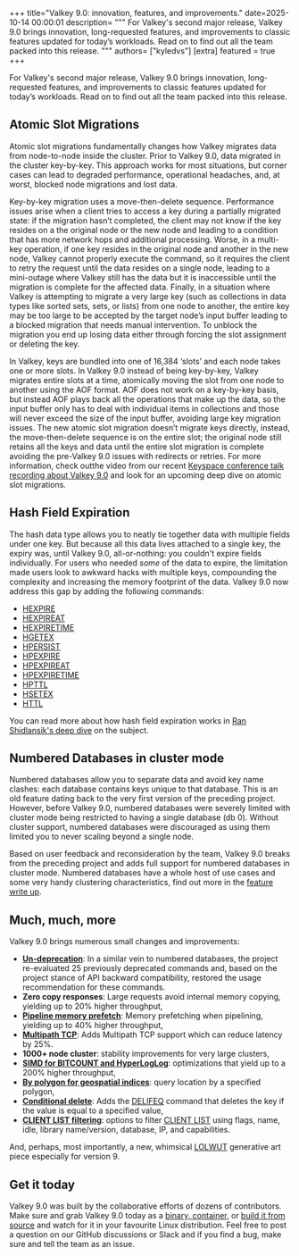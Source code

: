 +++
title="Valkey 9.0: innovation, features, and improvements."
date=2025-10-14 00:00:01
description= """ 
For Valkey's second major release, Valkey 9.0 brings innovation, long-requested features, and improvements to classic features updated for today’s workloads.
Read on to find out all the team packed into this release.
    """
authors= ["kyledvs"]
[extra]
featured = true
+++

For Valkey's second major release, Valkey 9.0 brings innovation, long-requested features, and improvements to classic features updated for today’s workloads.
Read on to find out all the team packed into this release.

## Atomic Slot Migrations

Atomic slot migrations fundamentally changes how Valkey migrates data from node-to-node inside the cluster.
Prior to Valkey 9.0, data migrated in the cluster key-by-key.
This approach works for most situations, but corner cases can lead to degraded performance, operational headaches, and, at worst, blocked node migrations and lost data.

Key-by-key migration uses a move-then-delete sequence.
Performance issues arise when a client tries to access a key during a partially migrated state: if the migration hasn’t completed, the client may not know if the key resides on a the original node or the new node and leading to a condition that has more network hops and additional processing.
Worse, in a multi-key operation, if one key resides in the original node and another in the new node, Valkey cannot properly execute the command, so it requires the client to retry the request until the data resides on a single node, leading to a mini-outage where Valkey still has the data but it is inaccessible until the migration is complete for the affected data.
Finally, in a situation where Valkey is attempting to migrate a very large key (such as collections in data types like sorted sets, sets, or lists) from one node to another, the entire key may be too large to be accepted by the target node’s input buffer leading to a blocked migration that needs manual intervention.
To unblock the migration you end up losing data either through forcing the slot assignment or deleting the key.

In Valkey, keys are bundled into one of 16,384 ‘slots’ and each node takes one or more slots.
In Valkey 9.0 instead of being key-by-key, Valkey migrates entire slots at a time, atomically moving the slot from one node to another using the AOF format.
AOF does not work on a key-by-key basis, but instead AOF plays back all the operations that make up the data, so the input buffer only has to deal with individual items in collections and those will never exceed the size of the input buffer, avoiding large key migration issues.
The new atomic slot migration doesn’t migrate keys directly, instead, the move-then-delete sequence is on the entire slot; the original node still retains all the keys and data until the entire slot migration is complete avoiding the pre-Valkey 9.0 issues with redirects or retries.
For more information, check outthe video from our recent [Keyspace conference talk recording about Valkey 9.0](https://www.youtube.com/watch?v=GoKfeJGXEH0&list=PLAV1X7hxH2HtZWc2YNQRMQe9FT9XTWemE) and look for an upcoming deep dive on atomic slot migrations.

## Hash Field Expiration

The hash data type allows you to neatly tie together data with multiple fields under one key.
But because all this data lives attached to a single key, the expiry was, until Valkey 9.0, all-or-nothing: you couldn't expire fields individually.
For users who needed _some_ of the data to expire, the limitation made users look to awkward hacks with multiple keys, compounding the complexity and increasing the memory footprint of the data.
Valkey 9.0 now address this gap by adding the following commands:

* [HEXPIRE](/commands/hexpire/)
* [HEXPIREAT](/commands/hexpireat/)
* [HEXPIRETIME](/commands/hexpiretime/)
* [HGETEX](/commands/hgetex/)
* [HPERSIST](/commands/hpersist/)
* [HPEXPIRE](/commands/hpexpire/)
* [HPEXPIREAT](/commands/hpexpireat/)
* [HPEXPIRETIME](/commands/hpexpiretime/)
* [HPTTL](/commands/hpttl/)
* [HSETEX](/commands/hsetex/)
* [HTTL](/commands/httl/)

You can read more about how hash field expiration works in [Ran Shidlansik's deep dive](/blog/hash-fields-expiration/) on the subject.

## Numbered Databases in cluster mode

Numbered databases allow you to separate data and avoid key name clashes: each database contains keys  unique to that database.
This is an old feature dating back to the very first version of the preceding project.
However, before Valkey 9.0, numbered databases were severely limited with cluster mode being restricted to having a single database (db 0).
Without cluster support, numbered databases were discouraged as using them limited you to never scaling beyond a single node.

Based on user feedback and reconsideration by the team, Valkey 9.0 breaks from the preceding project and adds full support for numbered databases in cluster mode.
Numbered databases have a whole host of use cases and some very handy clustering characteristics, find out more in the [feature write up](/blog/numbered-databases/).

## Much, much, more

Valkey 9.0 brings numerous small changes and improvements:

* **[Un-deprecation](https://github.com/valkey-io/valkey/pull/2546)**: In a similar vein to numbered databases, the project re-evaluated 25 previously deprecated commands and, based on the project stance of API backward compatibility, restored the usage recommendation for these commands.
* **Zero copy responses**: Large requests avoid internal memory copying, yielding up to 20% higher throughput,
* **[Pipeline memory prefetch](https://github.com/valkey-io/valkey/pull/2092)**: Memory prefetching when pipelining, yielding up to 40% higher throughput,
* **[Multipath TCP](https://github.com/valkey-io/valkey/pull/1811)**: Adds Multipath TCP support which can reduce latency by 25%.
* **1000+ node cluster**: stability improvements for very large clusters,
* **[SIMD for BITCOUNT and HyperLogLog](https://github.com/valkey-io/valkey/pull/1741)**: optimizations that yield up to a 200% higher throughput,
* **[By polygon for geospatial indices](https://github.com/valkey-io/valkey/pull/1809)**: query location by a specified polygon,
* **[Conditional delete](https://github.com/valkey-io/valkey/pull/1975)**: Adds the [DELIFEQ](/commands/delifeq/) command that deletes the key if the value is equal to a specified value,
* **[CLIENT LIST filtering](https://github.com/valkey-io/valkey/pull/1466)**: options to filter [CLIENT LIST](/commands/client-list/) using flags, name, idle, library name/version, database, IP, and capabilities.

And, perhaps, most importantly, a new, whimsical [LOLWUT](/commands/lolwut/) generative art piece especially for version 9.

## Get it today

Valkey 9.0 was built by the collaborative efforts of dozens of contributors.
Make sure and grab Valkey 9.0 today as a [binary, container](/download/releases/v9-0-0), or [build it from source](https://github.com/valkey-io/valkey/releases/tag/9.0.0) and watch for it in your favourite Linux distribution.
Feel free to post a question on our GitHub discussions or Slack and if you find a bug, make sure and tell the team as an issue.